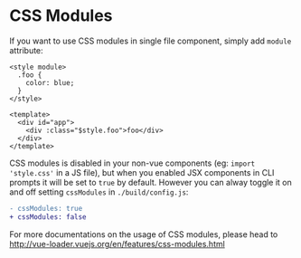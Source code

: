 # CSS Modules

If you want to use CSS modules in single file component, simply add `module` attribute:

```vue
<style module>
  .foo {
    color: blue;
  }
</style>

<template>
  <div id="app">
    <div :class="$style.foo">foo</div>
  </div>
</template>
```

CSS modules is disabled in your non-vue components (eg: `import 'style.css'` in a JS file), but when you enabled JSX components in CLI prompts it will be set to `true` by default. However you can alway toggle it on and off setting `cssModules` in `./build/config.js`:

```diff
- cssModules: true
+ cssModules: false
```

For more documentations on the usage of CSS modules, please head to http://vue-loader.vuejs.org/en/features/css-modules.html
